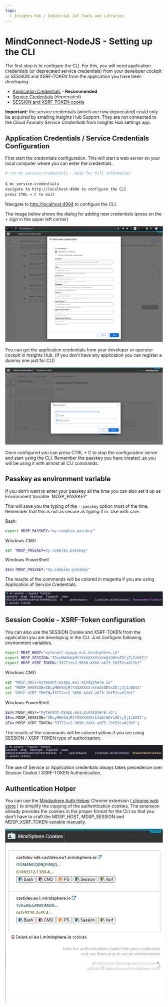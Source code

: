 ```yaml
---
tags: 
  - Insights Hub / Industrial IoT Tools and Libraries
---
```

<!-- markdownlint-disable MD033 -->
# MindConnect-NodeJS - Setting up the CLI

The first step is to configure the CLI. For this, you will need application credentials  (or deprecated service credentials) from your developer cockpit or SESSION and XSRF-TOKEN from the application you have been developing.

* [Application Credentials](https://documentation.mindsphere.io/resources/html/developer-cockpit/en-US/124342231819.html) - **Recommended**
* [Service Credentials](https://developer.mindsphere.io/howto/howto-selfhosted-api-access.html#creating-service-credentials) (deprecated)
* [SESSION and XSRF-TOKEN cookie](https://developer.mindsphere.io/howto/howto-local-development.html#generate-user-credentials)

**Important:** the service credentials (which are now deprecated) could only be acquired by emailing Insights Hub Support. They are not connected to the _Cloud Foundry Service Credentials_ from Insights Hub settings app.

## Application Credentials / Service Credentials Configuration

First start the credentials configuration. This will start a web server on your local computer where you can enter the credentials.

```bash
# run mc service-credentials --help for full information

$ mc service-credentials
navigate to http://localhost:4994 to configure the CLI
press CTRL + C to exit

```

Navigate to [http://localhost:4994](http://localhost:4994) to configure the CLI.

The image below shows the dialog for adding new credentials (press on the + sign in the upper left corner)

![CLI](../images/servicecredentials.png)

You can get the application credentials from your developer or operator cockpit in Insights Hub. (if you don't have any application you can register a dummy one just for CLI)

![CLI](../images/cockpit.png)

Once configured you can press CTRL + C to stop the configuration server and start using the CLI. Remember the passkey you have created ,as you will be using it with almost all CLI commands.

## Passkey as environment variable

If you don't want to enter your passkey all the time you can also set it up as Environment Variable `MDSP_PASSKEY'

This will save you the typing of the `--passkey` option most of the time. Remember that this is not as secure as typing it in. Use with care.

Bash:

```bash
export MDSP_PASSKEY="my.complex.passkey"
```

Windows CMD

```cmd
set "MDSP_PASSKEY=my.complex.passkey"
```

Windows PowerShell

```powershell
$Env:MDSP_PASSKEY="my.complex.passkey"
```

The results of the commands will be colored in magenta if you are using Application of Service Credentials.

![Credentials Auth](../images/appcredentialsresult.png)

## Session Cookie - XSRF-Token configuration

You can also use the SESSION Cookie and XSRF-TOKEN from the application you are developing in the CLI. Just configure following environment variables.

```bash
export MDSP_HOST="mytenant-myapp.eu1.mindsphere.io"
export MDSP_SESSION="ZDcyMWVkNjMtYXXXXXXXlkYmQtODYxZDljZjIzOGI1"
export MDSP_XSRF_TOKEN="33771ee2-9650-XXXX-ab73-10f52cad12bf"
```

Windows CMD

```bash
set "MDSP_HOST=mytenant-myapp.eu1.mindsphere.io"
set "MDSP_SESSION=ZDcyMWVkNjMtYXXXXXXXlkYmQtODYxZDljZjIzOGI1"
set "MDSP_XSRF_TOKEN=33771ee2-9650-XXXX-ab73-10f52cad12bf"
```

Windows PowerShell

```bash
$Env:MDSP_HOST="mytenant-myapp.eu1.mindsphere.io";
$Env:MDSP_SESSION="ZDcyMWVkNjMtYXXXXXXXlkYmQtODYxZDljZjIzOGI1";
$Env:MDSP_XSRF_TOKEN="33771ee2-9650-XXXX-ab73-10f52cad12bf";
```

The results of the commands will be colored yellow if you are using SESSION / XSRF-TOKEN type of authorization.

![Cookie Auth](../images/cookieresult.png)

The use of Service or Application credentials always takes precedence over Session Cookie / XSRF-TOKEN Authentication.

## Authentication Helper

You can use the [Mindsphere Auth Helper](../../mindsphere-auth-helper/index.md) Chrome extension (<a href="https://chrome.google.com/webstore/detail/mindsphere-authentication/licndiiilobojikmhmmcgdbpmnmdeoee"><i class="fab fa-chrome"></i> chrome web store</a>
) to simplify the copying of the authentication cookies. The extension already
provides the cookies in the proper format for the CLI so that you don't have to craft the MDSP_HOST, MDSP_SESSION and MDSP_XSRF_TOKEN variable manually.

![extension](../../mindsphere-auth-helper/images/screenshot.extension.png)
